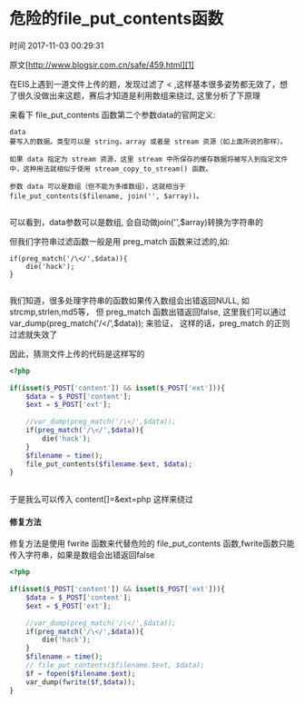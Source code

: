 # 危险的file_put_contents函数

 时间 2017-11-03 00:29:31 

原文[http://www.blogsir.com.cn/safe/459.html][1]


在EIS上遇到一道文件上传的题，发现过滤了 < ,这样基本很多姿势都无效了，想了很久没做出来这题，赛后才知道是利用数组来绕过, 这里分析了下原理 

来看下 file_put_contents 函数第二个参数data的官网定义: 

    data
    要写入的数据。类型可以是 string，array 或者是 stream 资源（如上面所说的那样）。
     
    如果 data 指定为 stream 资源，这里 stream 中所保存的缓存数据将被写入到指定文件中，这种用法就相似于使用 stream_copy_to_stream() 函数。
     
    参数 data 可以是数组（但不能为多维数组），这就相当于 file_put_contents($filename, join('', $array))。
     
    

可以看到，data参数可以是数组, 会自动做join('',$array)转换为字符串的

但我们字符串过滤函数一般是用 preg_match 函数来过滤的,如: 

    if(preg_match('/\</',$data)){
        die('hack');
    }
     
    

我们知道，很多处理字符串的函数如果传入数组会出错返回NULL, 如strcmp,strlen,md5等， 但 preg_match 函数出错返回false, 这里我们可以通过 var_dump(preg_match('/\</',$data)); 来验证， 这样的话，preg_match 的正则过滤就失效了 

因此，猜测文件上传的代码是这样写的

```php
<?php 
 
if(isset($_POST['content']) && isset($_POST['ext'])){
    $data = $_POST['content'];
    $ext = $_POST['ext'];
 
    //var_dump(preg_match('/\</',$data));
    if(preg_match('/\</',$data)){
        die('hack');
    }
    $filename = time();
    file_put_contents($filename.$ext, $data);
}
     
```
    

于是我么可以传入 content[]=<?php phpinfo();?>&ext=php 这样来绕过 

#### 修复方法

修复方法是使用 fwrite 函数来代替危险的 file_put_contents 函数,fwrite函数只能传入字符串，如果是数组会出错返回false 

```php
<?php 
 
if(isset($_POST['content']) && isset($_POST['ext'])){
    $data = $_POST['content'];
    $ext = $_POST['ext'];
 
    //var_dump(preg_match('/\</',$data));
    if(preg_match('/\</',$data)){
        die('hack');
    }
    $filename = time();
    // file_put_contents($filename.$ext, $data);
    $f = fopen($filename.$ext);
    var_dump(fwrite($f,$data));
}
     
```

[1]: http://www.blogsir.com.cn/safe/459.html
